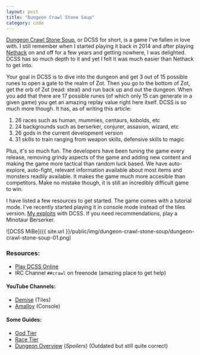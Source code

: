 ```yaml
---
layout: post
title: "Dungeon Crawl Stone Soup"
category: code
---
```


[Dungeon Crawl Stone Soup][1], or DCSS for short, is a game I've fallen in love with. I still remember when I started playing it back in 2014 and after playing [Nethack][2] on and off for a few years and getting nowhere, I was delighted. DCSS has so much depth to it and yet I felt it was much easier than Nethack to get into.

Your goal in DCSS is to dive into the dungeon and get 3 out of 15 possible runes to open a gate to the realm of Zot. Then you go to the bottom of Zot, get the orb of Zot (read: steal) and run back up and out the dungeon. When you add that there are 17 possible runes (of which only 15 can generate in a given game) you get an amazing replay value right here itself. DCSS is so much more though. It has, as of writing this article:

  1. 26 races such as human, mummies, centaurs, kobolds, etc
  2. 24 backgrounds such as berserker, conjurer, assasion, wizard, etc
  3. 26 gods in the current development version
  4. 31 skills to train ranging from weapon skills, defensive skills to magic

Plus, it's so much fun. The developers have been tuning the game every release, removing grindy aspects of the game and adding new content and making the game more tactical than random luck based. We have auto-explore, auto-fight, relevant information available about most items and monsters readily available. It makes the game much more accesible than competitors. Make no mistake though, it is still an incredibly difficult game to win.

I have listed a few resources to get started. The game comes with a tutorial mode. I've recently started playing it in console mode instead of the tiles version. [My exploits][3] with DCSS. If you need recommendations, play a Minotaur Berserker.

![DCSS MiBe]({{ site.url }}/public/img/dungeon-crawl-stone-soup/dungeon-crawl-stone-soup-01.png)

### Resources:

  * [Play DCSS Online][DCSS Online]
  * IRC Channel ```##crawl``` on freenode (amazing place to get help)

#### YouTube Channels:

  * [Demise][Demise] (Tiles)
  * [Amalloy][Amalloy] (Console)

#### Some Guides:

  * [God Tier][God Tier]
  * [Race Tier][Race Tier]
  * [Dungeon Overview][Dungeon Overview] (*_Spoilers_*) (Outdated but still quite correct)

[1]: https://crawl.develz.org
[2]: http://www.nethack.org
[3]: http://crawl.akrasiac.org/scoring/players/adibis.html

[DCSS Online]: https://crawl.develz.org/play.htm

[Demise]: https://www.youtube.com/channel/UCzmCTHcYFM5nnAPBYE26Fng
[Amalloy]: https://www.youtube.com/channel/UCu1q8-sHRLs_CMUAoJ5tL7Q

[God Tier]: http://i.imgur.com/QuSrpL6.png
[Race Tier]: http://i.imgur.com/NMsN77b.png
[Dungeon Overview]: http://imgur.com/OQhFNbL
